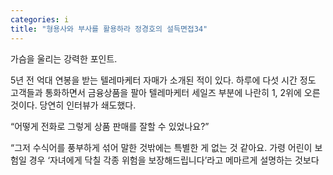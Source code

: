 ```yaml
---
categories: i
title: "형용사와 부사를 활용하라 정경호의 설득면접34"
---
```







가슴을 울리는 강력한 포인트.

5년 전 억대 연봉을 받는 텔레마케터 자매가 소개된 적이 있다. 하루에 다섯 시간 정도 고객들과 통화하면서 금융상품을 팔아 텔레마케터 세일즈 부분에 나란히 1, 2위에 오른 것이다. 당연히 인터뷰가 쇄도했다.

&ldquo;어떻게 전화로 그렇게 상품 판매를 잘할 수 있었나요?&rdquo;

&ldquo;그저 수식어를 풍부하게 섞어 말한 것밖에는 특별한 게 없는 것 같아요. 가령 어린이 보험일 경우 &lsquo;자녀에게 닥칠 각종 위험을 보장해드립니다&rsquo;라고 메마르게 설명하는 것보다